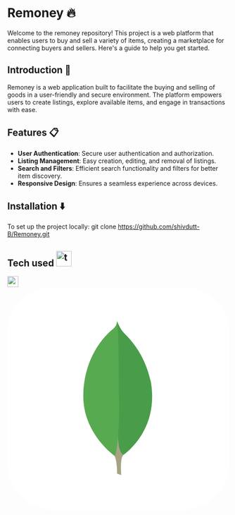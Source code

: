 # Remoney :fire:

Welcome to the remoney repository! This project is a web platform that enables users to buy and sell a variety of items, creating a marketplace for connecting buyers and sellers. Here's a guide to help you get started.

## Introduction 📢

Remoney is a web application built to facilitate the buying and selling of goods in a user-friendly and secure environment. The platform empowers users to create listings, explore available items, and engage in transactions with ease.

## Features 📋
- **User Authentication**: Secure user authentication and authorization.
- **Listing Management**: Easy creation, editing, and removal of listings.
- **Search and Filters**: Efficient search functionality and filters for better item discovery.
- **Responsive Design**: Ensures a seamless experience across devices.

## Installation ⬇️

To set up the project locally:
git clone https://github.com/shivdutt-B/Remoney.git

## Tech used <img src="https://www.svgrepo.com/show/489256/puzzle.svg" width="35px" alt="tech used"></img>
<img src="https://www.svgrepo.com/show/354259/react.svg" width="25px" alt="react"></img>
<svg viewBox="0 0 73 73" version="1.1" xmlns="http://www.w3.org/2000/svg" xmlns:xlink="http://www.w3.org/1999/xlink" fill="#000000"><g id="SVGRepo_bgCarrier" stroke-width="0"></g><g id="SVGRepo_tracerCarrier" stroke-linecap="round" stroke-linejoin="round"></g><g id="SVGRepo_iconCarrier"> <title>databases-and-servers/databases/mongodb</title> <desc>Created with Sketch.</desc> <defs> </defs> <g id="databases-and-servers/databases/mongodb" stroke="none" stroke-width="1" fill="none" fill-rule="evenodd"> <g id="container" transform="translate(2.000000, 2.000000)" fill="#FFFFFF" fill-rule="nonzero" stroke="#ffffff" stroke-width="2"> <rect id="mask" x="-1" y="-1" width="71" height="71" rx="14"> </rect> </g> <g id="Group" transform="translate(25.000000, 11.000000)" fill-rule="nonzero"> <path d="M12.4944775,50.7282275 L11.1460449,50.2673438 C11.1460449,50.2673438 11.3107227,43.3929395 8.8434082,42.8996191 C7.19912598,40.9915674 9.10717773,-38.0181006 15.0277344,42.6362061 C15.0277344,42.6362061 12.9881543,43.6556396 12.6263623,45.3993701 C12.2314209,47.1099512 12.4944775,50.7282275 12.4944775,50.7282275 Z" id="Shape" fill="#A6A385"> </path> <path d="M13.218418,44.0837305 C13.218418,44.0837305 25.0274512,36.320708 22.2639307,20.1698145 C19.5998584,8.42743652 13.3171533,4.57889648 12.6263623,3.0985791 C11.8699854,2.04599609 11.1460449,0.204243164 11.1460449,0.204243164 L11.6397217,32.8667529 C11.6397217,32.8999023 10.6199316,42.8664697 13.2187744,44.0840869" id="Shape" fill="#499D4A"> </path> <path d="M10.4556104,44.5111084 C10.4556104,44.5111084 -0.629838867,36.9455566 0.0281591797,23.624126 C0.653007813,10.3023389 8.48161621,3.75657715 9.99472656,2.57246582 C10.9817236,1.51988281 11.0145166,1.12494141 11.080459,0.0723583984 C11.77125,1.55267578 11.6397217,22.209751 11.7381006,24.6435596 C12.0339502,34.0180713 11.2119873,42.7352979 10.4556104,44.5111084 Z" id="Shape" fill="#58AA50"> </path> </g> </g> </g></svg>





